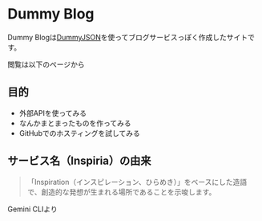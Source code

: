 # Dummy Blog

Dummy Blogは[DummyJSON](https://dummyjson.com/)を使ってブログサービスっぽく作成したサイトです。

閲覧は以下のページから

## 目的

- 外部APIを使ってみる
- なんかまとまったものを作ってみる
- GitHubでのホスティングを試してみる

## サービス名（Inspiria）の由来

> 「Inspiration（インスピレーション、ひらめき）」をベースにした造語で、創造的な発想が生まれる場所であることを示唆します。

Gemini CLIより
